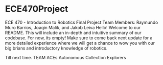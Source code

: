 # ECE470Project
ECE 470 - Introduction to Robotics Final Project
Team Members: Raymundo Muro Barrios, Joaqin Malik, and Jakob Leiva
Hello! Welcome to our README. This will include an in-depth and intuitive summary of our codebase.
For now, its empty!
Make sure to come back next update for a more detailed experience where we will get a chance to wow you with our big brians and introductory knowledge of robotics.

Till next time.
TEAM ACEs
Autonomous Collection Explorers
